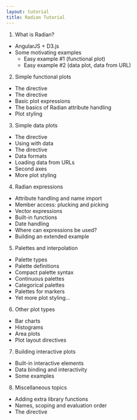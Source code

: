 ```yaml
---
layout: tutorial
title: Radian Tutorial
---
```


1. What is Radian?
  - AngularJS + D3.js
  - Some motivating examples
    * Easy example #1 (functional plot)
    * Easy example #2 (data plot, data from URL)

2. Simple functional plots
  - The <plot> directive
  - The <lines> directive
  - Basic plot expressions
  - The basics of Radian attribute handling
  - Plot styling

3. Simple data plots
  - The <plot-data> directive
  - Using <lines> with data
  - The <points> directive
  - Data formats
  - Loading data from URLs
  - Second axes
  - More plot styling

4. Radian expressions
  - Attribute handling and name import
  - Member access: plucking and picking
  - Vector expressions
  - Built-in functions
  - Date handling
  - Where can expressions be used?
  - Building an extended example

5. Palettes and interpolation
  - Palette types
  - Palette definitions
  - Compact palette syntax
  - Continuous palettes
  - Categorical palettes
  - Palettes for markers
  - Yet more plot styling...

6. Other plot types
  - Bar charts
  - Histograms
  - Area plots
  - Plot layout directives

7. Building interactive plots
  - Built-in interactive elements
  - Data binding and interactivity
  - Some examples

8. Miscellaneous topics
  - Adding extra library functions
  - Names, scoping and evaluation order
  - The <plot-options> directive
